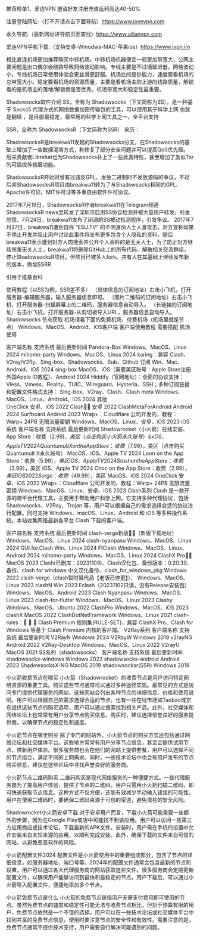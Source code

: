 推荐榜单1、爱连VPN 邀请好友注册充值返利高达40-50% 

注册登陆网址:（打不开请点击下面导航）https://www.iovevpn.com

永久导航:（最新网址进导航页面查找）https://www.ailianvpn.com

爱连VPN手机下载:（支持安卓-Winodws-MAC-苹果ios）https://www.ivpn.im

相比直连机场更加推荐购买中转机场。中转机场机器便宜一般更加带宽大，公网主要问题是出口偶尔会绕路导致网络波动影响。专线主要是不过墙延迟低，网络波动小，专线机场日常使用体验会更丝滑更舒服。机场比的是钞能力，速度要看机场的总带宽大小。稳定要看机场的资源质量，主要是看机场主的上游的线路质量，解锁看的是机场主的落地/解锁商是否优秀。机场带宽大和稳定性最重要。

Shadowsocks软件介绍
SS，全称为 Shadowsocks（下文简称为SS），是一种基于 Socks5 代理方式的网络数据加密传输包的工具，可以使用其于科学上网 也就是翻墙 ，是目前最稳定，最常用的科学上网工具之一，全平台支持

SSR，全称为 ShadowsocksR（下文简称为SSR） 来历：

ShadowsocksR是breakwa11发起的Shadowsocks分支，在Shadowsocks的基础上增加了一些数据混淆方式，称修复了部分安全问题并可以提高QoS优先级。后来贡献者Librehat也为Shadowsocks补上了一些此类特性，甚至增加了类似Tor的可插拔传输层功能。

ShadowsocksR开始时曾有过违反GPL、发放二进制时不发放源码的争议，不过后来ShadowsocksR项目由breakwa11转为了与Shadowsocks相同的GPL、Apache许可证、MIT许可证等多重自由软件许可协议。

2017年7月19日，ShadowsocksR作者breakwa11在Telegram频道ShadowsocksR news里转发了深圳市启用SS协议检测并被大量用户转发，引发恐慌。7月24日，breakwa11发布了闭源的SS被动检测程序，引发争议。 2017年7月27日，breakwa11遭到自称 “ESU.TV” 的不明身份人士人身攻击，对方宣称如果不停止开发并阻止用户讨论此事件将发布更多包含个人隐私的资料，随后breakwa11表示遭到对方人肉搜索并公开个人资料的是无关人士，为了防止对方继续伤害无关人士，breakwa11将删除GitHub上的所有代码、解散相关交流群组，停止ShadowsocksR项目。但项目已被多人fork。并有人在其基础上继续发布新的版本，例如SSRR

引用于维基百科

使用教程（以SS为例，SSR差不多）
（具体信息的订阅地址）右击小飞机，打开服务器-编辑服务器，输入服务器信息即可。
（图片二维码的订阅地址）右击小飞机，打开服务器-扫描屏幕上的二维码，服务器信息自动导入。
（长链接的订阅地址）右击小飞机，打开服务器-从剪切板导入URL，服务器信息自动导入。
Shadowsocks 节点获取
机场请看下面的免费机场、付费机场（机场里就是节点）
Windows、MacOS、Android、iOS客户端
客户端使用教程 需要搭配 机场 使用

客户端名称	支持系统	最后更新时间
Pandora-Box	Windows、MacOS、Linux	2024
mihomo-party	Windows、MacOS、Linux	2024
karing：兼容 Clash、V2ray/V2fly、Sing-box、Shadowsocks、Sub、Github 订阅	Win、Mac、Android、iOS	2024
sing-box	MacOS、iOS（需要美区账号：Apple Store注册外国Apple ID教程）、Android	2024
Hiddify（官网地址）：全面的协议支持：Vless、Vmess、Reality、TUIC、Wireguard、Hysteria、SSH；多种订阅链接和配置文件格式支持： Sing-box、V2ray、Clash、Clash meta	Windows、MacOS、Linux、Android、iOS	2024
其他	
OneClick	安卓、iOS	2022
Clash👍🏻	安卓	2022
ClashMetaForAndroid	Android	2024
Surfboard	Android	2023
Wrap+：Cloudflare 公司开发的，教程：Warp+ 24PB 无限流量密钥	Windows、MacOS、Linux、安卓、iOS	2023
iOS系统
客户端名称	支持系统	最后更新时间
Shadowrocket（小火箭）在线安装、App Store：收费（$2.99)，美区（点击购买小火箭永久账号）👍	iOS、Apple TV	2024
Quantumult X on the App Store：收费（$7.99），美区（点击购买Quantumult X永久账号）	MacOS、iOS、Apple TV	2024
Loon on the App Store：收费（$5.99），美区	iOS、Apple TV	2024
Stash on the App Store：收费（$3.99），美区	iOS、Apple TV	2024
Choc on the App Store：收费（$2.99），美区	iOS	2022
Surge：收费（$49.99），美区	MacOS、iOS	2024
OneClick	安卓、iOS	2022
Wrap+：Cloudflare 公司开发的，教程：Warp+ 24PB 无限流量密钥	Windows、MacOS、Linux、安卓、iOS	2023
Clash系列
Clash 是一款开源的跨平台代理工具，主要用于帮助用户科学上网。它支持多种代理协议，包括 Shadowsocks、V2Ray、Trojan 等，用户可以根据自己的需求选择合适的协议进行配置。同时支持 Windows、macOS、Linux、Android 和 iOS 等多种操作系统。本站收集网络最新各平台 Clash 下载的客户端。

客户端名称	支持系统	最后更新时间
clash-verge新版👍🏻（新版下载地址）	Windows、MacOS、Linux	2024
clash-nyanpasu	Windows、MacOS、Linux	2024
GUI.for.Clash	Win、Linux	2024
FlClash	Windows、MacOS、Linux、Android	2024
mihomo-party	Windows、MacOS、Linux	2024
ClashX Pro👍🏻	MacOS	2023
Clash(已删库：20231103)、Clash汉化包、备份版本：0.20.39、备份、clash for windows 中文汉化备份、clash_for_windows_pkg	Windows	2022
clash-verge（clash暂时替代品【老版已停更】）、	Windows、MacOS、Linux	2023
clashN	Win	2023
Fclash（20231102只读，没有Release安装包）	Windows、MacOS、Android	2023
Clash Nyanpasu	Windows、MacOS、Linux	2023
clash-for-flutter	Windows、MacOS、Linux	2023
Clashy	Windows、MacOS、Ubuntu	2022
ClashPro	Windows、MacOS、iOS	2023
clashX	MacOS	2022
ClashDotNetFramework	Windows、Linux	2021
clash-rules：🦄️ 🎃 👻 Clash Premium 规则集(RULE-SET)，兼容 ClashX Pro、Clash for Windows 等基于 Clash Premium 内核的客户端。
V2Ray系列
客户端名称	支持系统	最后更新时间
V2RayN	Windows	2024
V2RayW	Windows	2019
v2rayNG	Android	2022
V2Ray-Desktop	Windows、MacOS、Linux	2022
V2rayU	MacOS	2021
SS系列（shadowsocks）
客户端名称	支持系统	最后更新时间
shadowsocks-windows	Windows	2022
shadowsocks-android	Android	2023
ShadowsocksX-NG	MacOS	2019
shadowsocksr(SSR)	Windows	2019

小火箭收费节点在哪买
小火箭（Shadowrocket）的收费节点是用户访问特定网络资源的重要工具。购买这些节点通常可以通过多种途径实现。最常见的方式是访问专门提供代理服务的网站，这些网站会列出各种节点的详细信息、价格和使用说明。用户可以根据自己的需求选择合适的节点。也有一些在线市场如Taobao或京东提供这些节点的购买选项，用户可以通过搜索找到相关产品。此外，社交媒体和网络论坛上也常常有用户分享节点购买信息。购买时，建议选择信誉良好的服务提供商，以确保节点的稳定性和速度。

小火箭节点在哪里购买
除了专门的网站外，小火箭节点的购买方式还包括通过网络论坛和社交媒体平台。这些地方常常有用户分享节点信息，甚至会提供试用节点，供新用户体验。很多服务商也会在他们的网站上提供套餐，用户可以选择不同的节点组合，满足不同的上网需求。同时，一些技术论坛中也会有用户发布的节点购买信息，建议在这些论坛中寻找声誉良好的服务商。

小火箭节点二维码购买
二维码购买是现代网络服务的一种便捷方式。一些代理服务商为了提高用户体验，提供了节点的二维码，用户只需用小火箭扫描二维码，即可快速获取节点信息。这种方式不仅方便，还能有效减少手动输入错误的可能性。用户在使用二维码时，要确保二维码来源于可信的渠道，避免潜在的安全风险。

Shadowrocket小火箭安卓下载
对于安卓用户而言，下载小火箭可能需要一些额外的步骤，因为在Google Play商店中可能找不到该应用。用户可以访问一些第三方应用商店或技术论坛，下载最新的APK文件。安装时，用户需在手机的设置中允许安装来自未知来源的应用，以顺利完成安装。此外，确保下载的文件来自可信的网站，以避免恶意软件的风险。

小火箭配置文件2024
配置文件是小火箭使用中的重要组成部分，包含了节点的详细信息，如服务器地址、端口号等。2024年的配置文件通常会包含最新的节点和设置，用户可以通过各大代理服务商的网站获取这些文件。很多服务商会定期更新配置文件，以确保用户能够访问到最快和最稳定的节点。用户下载后，可以通过小火箭导入配置文件，便捷地添加多个节点。

小火箭免费节点是什么
小火箭的免费节点是指用户无需支付费用即可使用的节点。虽然免费节点的速度和稳定性可能无法与收费节点相比，但对于预算有限的用户，免费节点依然是一个不错的选择。用户可以在一些技术论坛或社交媒体平台中找到共享的免费节点信息，使用时要注意节点的安全性和有效性。需要注意的是，免费节点通常不提供技术支持，用户需要自行解决可能遇到的问题。
